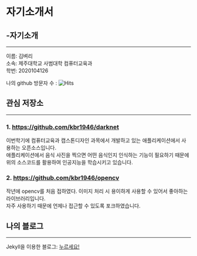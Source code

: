 자기소개서
==========

## -자기소개
---
이름: 김벼리   
소속: 제주대학교 사범대학 컴퓨터교육과   
학번: 2020104126   

나의 github 방문자 수 : 
![Hits](https://hits.seeyoufarm.com/api/count/incr/badge.svg?url=https%3A%2F%2Fgithub.com%2Fkbr1946&count_bg=%2379C83D&title_bg=%23555555&icon=&icon_color=%23E7E7E7&title=%EB%B0%A9%EB%AC%B8%EC%9E%90&edge_flat=true)


## 관심 저장소
---
### 1. https://github.com/kbr1946/darknet
이번학기에 컴퓨터교육과 캡스톤디자인 과목에서 개발하고 있는 애플리케이션에서 사용하는 오픈소스입니다.   
애플리케이션에서 음식 사진을 찍으면 어떤 음식인지 인식하는 기능이 필요하기 때문에 위의 소스코드를 활용하여 인공지능을 학습시키고 있습니다.   

### 2. https://github.com/kbr1946/opencv
작년에 opencv를 처음 접하였다. 이미지 처리 시 용이하게 사용할 수 있어서 좋아하는 라이브러리입니다.   
자주 사용하기 때문에 언제나 접근할 수 있도록 포크하였습니다.

## 나의 블로그
---
Jekyll을 이용한 블로그: [누르세요!](https://kbr1946.github.io/blog/)